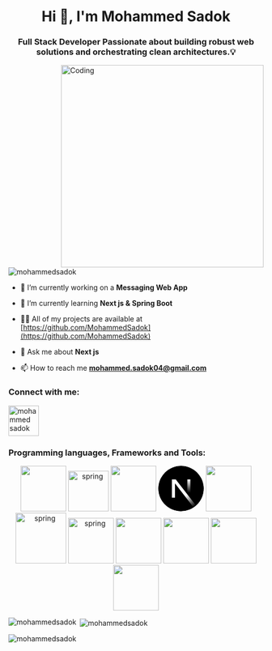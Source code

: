 <h1 align="center">Hi 👋, I'm Mohammed Sadok</h1>
<h3 align="center">Full Stack Developer Passionate about building robust web solutions and orchestrating clean architectures.💡</h3>
<img align="right" alt="Coding" width="400" src="https://user-images.githubusercontent.com/74038190/212749447-bfb7e725-6987-49d9-ae85-2015e3e7cc41.gif">
<p align="left"> <img src="https://komarev.com/ghpvc/?username=mohammedsadok&label=Profile%20views&color=0e75b6&style=flat" alt="mohammedsadok" /> </p>

- 🔭 I’m currently working on a **Messaging Web App**
- 🌱 I’m currently learning **Next js & Spring Boot**

- 👨‍💻 All of my projects are available at [https://github.com/MohammedSadok](https://github.com/MohammedSadok)

- 💬 Ask me about **Next js**

- 📫 How to reach me **mohammed.sadok04@gmail.com**

<h3 align="left">Connect with me:</h3>
<p align="left">
<a href="https://linkedin.com/in/mohammed sadok" target="blank"><img align="center" src="https://raw.githubusercontent.com/rahuldkjain/github-profile-readme-generator/master/src/images/icons/Social/linked-in-alt.svg" alt="mohammed sadok" height="60"/></a>
</p>

<h3 align="left">Programming languages, Frameworks and Tools:</h3>
<div align="center">
<img src="https://user-images.githubusercontent.com/74038190/212257454-16e3712e-945a-4ca2-b238-408ad0bf87e6.gif" width="90">
<img src="https://upload.wikimedia.org/wikipedia/commons/4/4c/Typescript_logo_2020.svg" alt="spring" width="80"/>
<img src="https://user-images.githubusercontent.com/74038190/212257467-871d32b7-e401-42e8-a166-fcfd7baa4c6b.gif" width="90">
<svg viewBox="0 0 180 180" width="90"><mask height="180" id=":r8:mask0_408_134" maskUnits="userSpaceOnUse" width="180" x="0" y="0" style="mask-type: alpha;"><circle cx="90" cy="90" fill="black" r="90"></circle></mask><g mask="url(#:r8:mask0_408_134)"><circle cx="90" cy="90" data-circle="true" fill="black" r="90"></circle><path d="M149.508 157.52L69.142 54H54V125.97H66.1136V69.3836L139.999 164.845C143.333 162.614 146.509 160.165 149.508 157.52Z" fill="url(#:r8:paint0_linear_408_134)"></path><rect fill="url(#:r8:paint1_linear_408_134)" height="72" width="12" x="115" y="54"></rect></g><defs><linearGradient gradientUnits="userSpaceOnUse" id=":r8:paint0_linear_408_134" x1="109" x2="144.5" y1="116.5" y2="160.5"><stop stop-color="white"></stop><stop offset="1" stop-color="white" stop-opacity="0"></stop></linearGradient><linearGradient gradientUnits="userSpaceOnUse" id=":r8:paint1_linear_408_134" x1="121" x2="120.799" y1="54" y2="106.875"><stop stop-color="white"></stop><stop offset="1" stop-color="white" stop-opacity="0"></stop></linearGradient></defs></svg>
<img src="https://user-images.githubusercontent.com/74038190/212257465-7ce8d493-cac5-494e-982a-5a9deb852c4b.gif" width="90">
<img src="https://1000logos.net/wp-content/uploads/2020/09/Java-Logo.png" alt="spring" height="100"/>
<img src="https://spring.io/img/logos/spring-initializr.svg" alt="spring" width="90"/>
<img src="https://user-images.githubusercontent.com/74038190/212257472-08e52665-c503-4bd9-aa20-f5a4dae769b5.gif" width="90">
<img src="https://github.com/Anmol-Baranwal/Cool-GIFs-For-GitHub/assets/74038190/de038172-e903-4951-926c-755878deb0b4" width="90">
<img src="https://user-images.githubusercontent.com/74038190/212281775-b468df30-4edc-4bf8-a4ee-f52e1aaddc86.gif" width="90">
<img src="https://user-images.githubusercontent.com/74038190/212257468-1e9a91f1-b626-4baa-b15d-5c385dfa7ed2.gif" width="90">
</div>

<p><img align="left" src="https://github-readme-stats.vercel.app/api/top-langs?username=mohammedsadok&show_icons=true&locale=en&layout=compact&theme=tokyonight" alt="mohammedsadok" /></p>

<p>&nbsp;<img align="center" src="https://github-readme-stats.vercel.app/api?username=mohammedsadok&show_icons=true&locale=en&theme=tokyonight" alt="mohammedsadok" /></p>

<p><img align="center" src="https://github-readme-streak-stats.herokuapp.com/?user=mohammedsadok&theme=tokyonight" alt="mohammedsadok" /></p>
